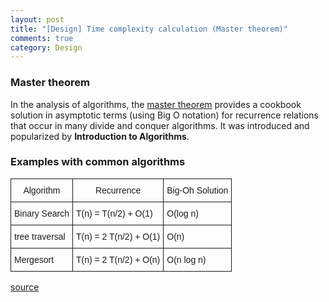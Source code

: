 ```yaml
---
layout: post
title: "[Design] Time complexity calculation (Master theorem)"
comments: true
category: Design
---
```


### Master theorem

In the analysis of algorithms, the [master theorem](http://en.wikipedia.org/wiki/Master_theorem) provides a cookbook solution in asymptotic terms (using Big O notation) for recurrence relations that occur in many divide and conquer algorithms. It was introduced and popularized by **Introduction to Algorithms**.

### Examples with common algorithms

<style type="text/css">
.tg  {border-collapse:collapse;border-spacing:0;}
.tg td{font-family:Arial, sans-serif;font-size:14px;padding:10px 5px;border-style:solid;border-width:1px;overflow:hidden;word-break:normal;}
.tg th{font-family:Arial, sans-serif;font-size:14px;font-weight:normal;padding:10px 5px;border-style:solid;border-width:1px;overflow:hidden;word-break:normal;}
</style>
<table class="tg">
  <tr>
    <th class="tg-031e">Algorithm</th>
    <th class="tg-031e">Recurrence</th>
    <th class="tg-031e">Big-Oh Solution</th>
  </tr>
  <tr>
    <td class="tg-031e">Binary Search</td>
    <td class="tg-031e">T(n) = T(n/2) + O(1)</td>
    <td class="tg-031e">O(log n)</td>
  </tr>
  <tr>
    <td class="tg-031e">tree traversal</td>
    <td class="tg-031e">T(n) = 2 T(n/2) + O(1)</td>
    <td class="tg-031e">O(n)</td>
  </tr>
  <tr>
    <td class="tg-031e">Mergesort</td>
    <td class="tg-031e">T(n) = 2 T(n/2) + O(n)</td>
    <td class="tg-031e">O(n log n)</td>
  </tr>
</table>

[source](http://www.cs.duke.edu/~ola/ap/recurrence.html)
